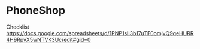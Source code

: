 # PhoneShop
Checklist
https://docs.google.com/spreadsheets/d/1PNP1slI3b17uTF0omjvQ9qeHURR4H9RpvX5wNTVK3Uc/edit#gid=0
